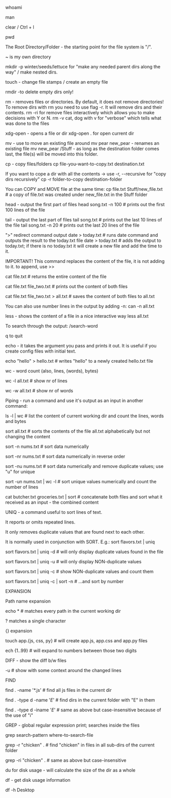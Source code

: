 whoami

man 

clear / Ctrl + l

pwd

The Root Directory/Folder - the starting point for the file system is "/".

~ is my own directory

mkdir -p winter/seeds/lettuce for "make any needed parent dirs along the way" / make nested dirs.

touch - change file stamps / create an empty file

rmdir -to delete empty dirs only!

rm - removes files or directories.  By default, it does not remove directories!
To remove dirs with rm you need to use flag -r.
It will remove dirs and their contents.
rm -ri  for remove files interactively which allows you to make decisions with Y or N.
rm -v cat, dog with v for "verbose" which tells what was done to the files

xdg-open - opens a file or dir
xdg-open . for open current dir

mv - use to move an existing file around
mv pear new_pear - renames an existing file
mv new_pear /Stuff - as long as the destination folder comes last, the file(s) will be moved into this folder.

cp - copy files/folders
cp file-you-want-to-copy.txt destination.txt

If you want to cope a dir with all the contents -> use -r, --recursive for "copy dirs recursively"
cp -r folder-to-copy destination-folder

You can COPY and MOVE file at the same time:
cp file.txt Stuff/new_file.txt # a copy of file.txt was created under new_file.txt in the Stuff folder

head - output the first part of files
head song.txt -n 100 # prints out the first 100 lines of the file

tail - output the last part of files
tail song.txt # prints out the last 10 lines of the file
tail song.txt -n 20 # prints out the last 20 lines of the file

">" redirect command output date > today.txt # runs date command and outputs the result to the today.txt file
date > today.txt # adds the output to today.txt; if there is no today.txt it will create a new file and add the time to it.

IMPORTANT! This command replaces the content of the file, it is not adding to it.
to append, use >>

cat file.txt # returns the entire content of the file

cat file.txt file_two.txt # prints out the content of both files

cat file.txt file_two.txt > all.txt # saves the content of both files to all.txt

You can also use number lines in the output by adding -n:
can -n all.txt

less -  shows the content of a file in a nice interactive way
less all.txt

To search through the output: /search-word

q to quit 


echo - it takes the argument you pass and prints it out. It is useful if you create config files with initial text.

echo "hello" > hello.txt # writes "hello" to a newly created hello.txt file

wc - word count (also, lines, (words), bytes)

wc -l all.txt # show nr of lines

wc -w all.txt # show nr of words

Piping - run a command and use it's output as an input in another command:

ls -l | wc # list the content of current working dir and count the lines, words and bytes

sort all.txt # sorts the contents of the file all.txt alphabetically but not changing the content

sort -n nums.txt # sort data numerically

sort -nr nums.txt # sort data numerically in reverse order

sort -nu nums.txt # sort data numerically and remove duplicate values; use "u" for unique

sort -un nums.txt | wc -l # sort unique values numerically and count the number of lines

cat butcher.txt groceries.txt | sort # concatenate both files and sort what it received as an input - the combined content


UNIQ - a command useful to sort lines of text.

It reports or omits repeated lines.

It only removes duplicate values that are found next to each other.

It is normally used in conjunction with SORT. E.g.: sort flavors.txt | uniq

sort flavors.txt | uniq -d # will only display duplicate values found in the file

sort flavors.txt | uniq -u # will only display NON-duplicate values

sort flavors.txt | uniq -c # show NON-duplicate values and count them

sort flavors.txt | uniq -c | sort -n # ...and sort by number

EXPANSION

Path name expansion 

echo * # matches every path in the current working dir

? matches a single character 

{} expansion

touch app.{js, css, py} # will create app.js, app.css and app.py files 

ech {1..99} # will expand to numbers between those two digits

DIFF - show the diff b/w files

-u # show with some context around the changed lines

FIND 

find . -name '*.js' # find all js files in the current dir

find . -type d -name '*E*' # find dirs in the current folder with "E" in them

find . -type d -iname '*E*' # same as above but case-insensitive because of the use of "i"

GREP - global regular expression print; searches inside the files

grep search-pattern where-to-search-file

grep -r "chicken" . # find "chicken" in files in all sub-dirs of the current folder

grep -ri "chicken" . # same as above but case-insensitive  

du for disk usage - will calculate the size of the dir as a whole

df - get disk usage information

df -h Desktop













